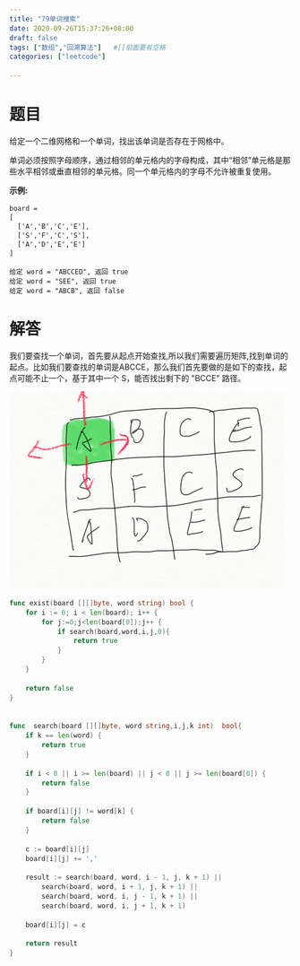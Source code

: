 ```yaml
---
title: "79单词搜索"
date: 2020-09-26T15:37:26+08:00
draft: false
tags: ["数组","回溯算法"]   #[]前面要有空格
categories: ["leetcode"]

---
```




# 题目

给定一个二维网格和一个单词，找出该单词是否存在于网格中。<!--more-->

单词必须按照字母顺序，通过相邻的单元格内的字母构成，其中“相邻”单元格是那些水平相邻或垂直相邻的单元格。同一个单元格内的字母不允许被重复使用。

 

**示例:**

```
board =
[
  ['A','B','C','E'],
  ['S','F','C','S'],
  ['A','D','E','E']
]

给定 word = "ABCCED", 返回 true
给定 word = "SEE", 返回 true
给定 word = "ABCB", 返回 false
```

# 解答

我们要查找一个单词，首先要从起点开始查找,所以我们需要遍历矩阵,找到单词的起点。比如我们要查找的单词是ABCCE，那么我们首先要做的是如下的查找，起点可能不止一个，基于其中一个 S，能否找出剩下的 "BCCE" 路径。



![image-20200926160511529](./image-20200926160511529.png)



```go
func exist(board [][]byte, word string) bool {
	for i := 0; i < len(board); i++ {
		for j:=0;j<len(board[0]);j++ {
			if search(board,word,i,j,0){
				return true
			}
		}
	}

	return false
}


func  search(board [][]byte, word string,i,j,k int)  bool{
	if k == len(word) {
		return true
	}

	if i < 0 || i >= len(board) || j < 0 || j >= len(board[0]) {
		return false
	}

	if board[i][j] != word[k] {
		return false
	}

	c := board[i][j]
	board[i][j] += ','

	result := search(board, word, i - 1, j, k + 1) ||
		search(board, word, i + 1, j, k + 1) ||
		search(board, word, i, j - 1, k + 1) ||
		search(board, word, i, j + 1, k + 1)

	board[i][j] = c

	return result
}
```